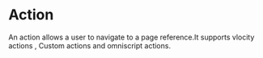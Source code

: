 # Action

An action allows a user to navigate to a page reference.It supports vlocity actions , Custom actions and omniscript actions.
